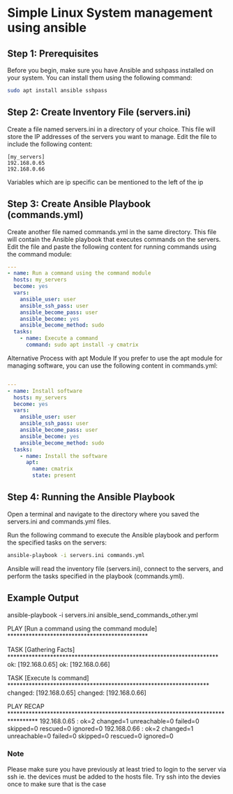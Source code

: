 # Simple Linux System management using ansible

## Step 1: Prerequisites
Before you begin, make sure you have Ansible and sshpass installed on your system. You can install them using the following command:

```bash
sudo apt install ansible sshpass
```
##  Step 2: Create Inventory File (servers.ini)

Create a file named servers.ini in a directory of your choice. This file will store the IP addresses of the servers you want to manage. Edit the file to include the following content:


```
[my_servers]
192.168.0.65
192.168.0.66
```

Variables which are ip specific can be mentioned to the left of the ip 

## Step 3: Create Ansible Playbook (commands.yml)

Create another file named commands.yml in the same directory. This file will contain the Ansible playbook that executes commands on the servers. Edit the file and paste the following content for running commands using the command module:

```yaml
---
- name: Run a command using the command module
  hosts: my_servers
  become: yes
  vars:
    ansible_user: user
    ansible_ssh_pass: user
    ansible_become_pass: user
    ansible_become: yes
    ansible_become_method: sudo
  tasks:
    - name: Execute a command
      command: sudo apt install -y cmatrix
```
Alternative Process with apt Module
If you prefer to use the apt module for managing software, you can use the following content in commands.yml:

```yaml

---
- name: Install software
  hosts: my_servers
  become: yes
  vars:
    ansible_user: user
    ansible_ssh_pass: user
    ansible_become_pass: user
    ansible_become: yes
    ansible_become_method: sudo
  tasks:
    - name: Install the software
      apt:
        name: cmatrix
        state: present
```
## Step 4: Running the Ansible Playbook

Open a terminal and navigate to the directory where you saved the servers.ini and commands.yml files.

Run the following command to execute the Ansible playbook and perform the specified tasks on the servers:

```bash
ansible-playbook -i servers.ini commands.yml
```
Ansible will read the inventory file (servers.ini), connect to the servers, and perform the tasks specified in the playbook (commands.yml).

## Example Output
 ansible-playbook -i servers.ini ansible_send_commands_other.yml

PLAY [Run a command using the command module] **********************************************

TASK [Gathering Facts] *********************************************************************
ok: [192.168.0.65]
ok: [192.168.0.66]

TASK [Execute ls command] ******************************************************************
changed: [192.168.0.65]
changed: [192.168.0.66]

PLAY RECAP *********************************************************************************
192.168.0.65               : ok=2    changed=1    unreachable=0    failed=0    skipped=0    rescued=0    ignored=0
192.168.0.66               : ok=2    changed=1    unreachable=0    failed=0    skipped=0    rescued=0    ignored=0



### Note
Please make sure you have previously at least tried to login to the server via ssh ie. the devices must be added to the hosts file. Try ssh into the devies once to make sure that is the case
